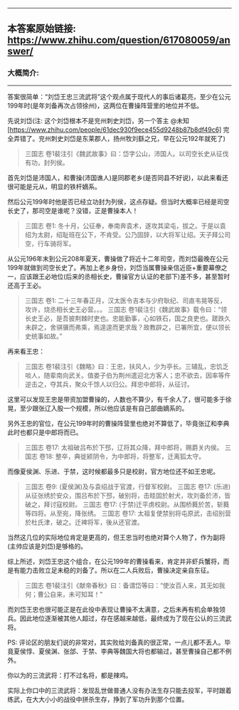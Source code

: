 ----------------------------------------
## 本答案原始链接: https://www.zhihu.com/question/617080059/answer/
### 大概简介: 
----------------------------------------
答案很简单：“刘岱王忠三流武将”这个观点属于现代人的事后诸葛亮，至少在公元199年时(是年刘备再次占领徐州)，这两位在曹操阵营里的地位并不低。

先说刘岱(注: 这个刘岱根本不是兖州刺史刘岱，另一个答主 @未知 [https://www.zhihu.com/people/61dec930f9ece455d9248b87b8df49c6] 完全弄错了。兖州刺史刘岱是东莱郡人，扬州牧刘繇之兄，早在公元192年就死了)

> 三国志 卷1裴注引《魏武故事》曰：岱字公山，沛国人。以司空长史从征伐有功，封列侯。

首先刘岱是沛国人，和曹操(沛国谯人)是同郡老乡(是否同县不好说)，以此来看还很可能是元从，明显的铁杆嫡系。

然后公元199年时他是否已经立功封为列侯，这点存疑。但当时大概率已经是司空长史了，那司空是谁呢？没错，正是曹操本人！

> 三国志 卷1: 冬十月，公征奉，奉南奔袁术，遂攻其梁屯，拔之。于是以袁绍为太尉，绍耻班在公下，不肯受。公乃固辞，以大将军让绍。天子拜公司空，行车骑将军。

从公元196年末到公元208年夏天，曹操做了将近十二年司空，而刘岱最晚在公元199年就做到司空长史了。再加上老乡身份，刘岱当属曹操亲信近臣+重要幕僚之一，应该跟王必地位(后来的丞相长史，曹操官方认证的老部下)差不多，甚至暂时还高于王必。

> 三国志 卷1: 二十三年春正月，汉太医令吉本与少府耿纪、司直韦晃等反，攻许，烧丞相长史王必营。。。
> 三国志 卷1裴注引《魏武故事》载令曰：“领长史王必，是吾披荆棘时吏也。忠能勤事，心如铁石，国之良吏也。蹉跌久未辟之，舍骐骥而弗乘，焉遑遑而更求哉？故教辟之，已署所宜，便以领长史统事如故。”

再来看王忠：

> 三国志 卷1裴注引《魏略》曰：王忠，扶风人，少为亭长。三辅乱，忠饥乏啖人，随辈南向武关。值娄子伯为荆州遣迎北方客人；忠不欲去，因率等仵逆击之，夺其兵，聚众千馀人以归公。拜忠中郎将，从征讨。

这里可以发现王忠是带资加盟曹操的，人数也不算少，有千余人了，很可能多于徐晃，至少跟张辽入股一个规模，所以他应该是有自己部曲嫡系的。

另外王忠的官位，在公元199年时的曹操阵营里也绝对不算低了，毕竟张辽和李典此时也都只是中郎将而已。

> 三国志 卷17: 太祖破吕布於下邳，辽将其众降，拜中郎将，赐爵关内侯。
> 三国志 卷18: 整卒，典徙颍阴令，为中郎将，将整军，迁离狐太守。

而像夏侯渊、乐进、于禁，这时候都最多只是校尉，官方地位还不如王忠呢。

> 三国志 卷9: (夏侯渊)及与袁绍战于官渡，行督军校尉。
> 三国志 卷17: (乐进)从征张绣於安众，围吕布於下邳，破别将，击眭固於射犬，攻刘备於沛，皆破之，拜讨寇校尉。
> 三国志 卷17: (于禁)迁平虏校尉。从围桥蕤於苦，斩蕤等四将。从至宛，降张绣。
> 三国志 卷17: 太祖复使禁别将屯原武，击绍别营於杜氏津，破之。迁裨将军，後从还官渡。

当然这几位的实际地位肯定是更高的，但王忠当时也绝对算个人物了，作为副将(主帅应该是刘岱)是够格的。

综上所述，刘岱王忠这个组合，在公元199年的曹操看来，肯定并非虾兵蟹将，而是有能力击败立足未稳的刘备了。所以在二人兵败后，曹操决定亲自东征。

> 三国志 卷1裴注引《献帝春秋》曰：备谓岱等曰：“使汝百人来，其无如我何；曹公自来，未可知耳！”

而刘岱王忠也很可能正是在此役中表现让曹操不太满意，之后未再有机会单独领兵。因此地位逐渐被其他人超过，存在感越来越低，最终成为了现在公认的三流武将。

PS: 评论区的朋友们说的非常对，其实败给刘备真的很正常，一点儿都不丢人。毕竟夏侯惇、夏侯渊、张郃、于禁、李典等魏国大将也都输过，甚至曹操自己都不例外。







你以为的三流武将：打不过名将，都是辣鸡。

实际上你口中的三流武将：发现乱世做普通人没有办法生存只能去投军，平时跟着练武，在大大小小的战役中拼杀生存，挣到了军功升到那个位置。